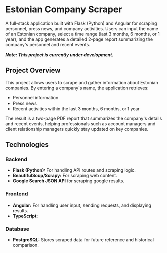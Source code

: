 # Estonian Company Scraper

A full-stack application built with Flask (Python) and Angular for scraping personnel, press news, and company activities. Users can input the name of an Estonian company, select a time range (last 3 months, 6 months, or 1 year), and the app generates a detailed 2-page report summarizing the company's personnel and recent events.

**_Note: This project is currently under development._**

## Project Overview

This project allows users to scrape and gather information about Estonian companies. By entering a company's name, the application retrieves:

- Personnel information
- Press news
- Recent activities within the last 3 months, 6 months, or 1 year

The result is a two-page PDF report that summarizes the company's details and recent events, helping professionals such as account managers and client relationship managers quickly stay updated on key companies.

## Technologies

### Backend
- **Flask (Python):** For handling API routes and scraping logic.
- **BeautifulSoup/Scrapy:** For scraping web content.
- **Google Search JSON API** for scraping google results.

### Frontend
- **Angular:** For handling user input, sending requests, and displaying results.
- **TypeScript:**

### Database
- **PostgreSQL:** Stores scraped data for future reference and historical comparison.
